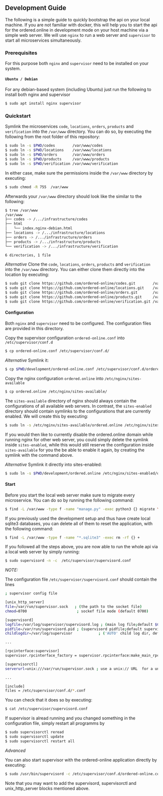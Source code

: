 ## Development Guide

The following is a simple guide to quickly bootstrap the api on your local machine.
If you are not familiar with docker, this will help you to start the api for the
ordered.online in development mode on your host machine via a simple web server. 
We will use `nginx` to run a web server and `supervisor` to start all microservices simultaneously.


### Prerequisites
For this purpose both `nginx` and `supervisor` need to be installed on your system.

#### `Ubuntu / Debian`
For any debian-based system (including Ubuntu) just run the following to install both nginx and supervisor

```bash
$ sudo apt install nginx supervisor
```

### Quickstart

Symlink the microservices `code`, `locations`, `orders`, `products` and `verification` into the `/var/www` directory.
You can do so, by executing the following from the root folder of this repository:

```bash
$ sudo ln -s $PWD/codes        /var/www/codes
$ sudo ln -s $PWD/locations    /var/www/locations
$ sudo ln -s $PWD/orders       /var/www/orders
$ sudo ln -s $PWD/products     /var/www/products
$ sudo ln -s $PWD/verification /var/www/verification
```

In either case, make sure the permissions inside  the `/var/www` directory by executing:

```bash
$ sudo chmod -R 755  /var/www
```

Afterwards your `/var/www` directory should look like the similar to the following:

```bash
$ tree /var/www
/var/www
├── codes -> /.../infrastructure/codes
├── html
│   └── index.nginx-debian.html
├── locations -> /.../infrastructure/locations
├── orders -> /.../infrastructure/orders
├── products -> /.../infrastructure/products
└── verification -> /.../infrastructure/verification

6 directories, 1 file
```

_Alternative_
Clone the `code`, `locations`, `orders`, `products` and `verification` into the `/var/www` directory.
You can either clone them directly into the location by executing:

```bash
$ sudo git clone https://github.com/ordered-online/codes.git        /var/www/codes
$ sudo git clone https://github.com/ordered-online/locations.git    /var/www/locations
$ sudo git clone https://github.com/ordered-online/orders.git       /var/www/orders
$ sudo git clone https://github.com/ordered-online/products.git     /var/www/products
$ sudo git clone https://github.com/ordered-online/verification.git /var/www/verification
```

####  Configuration

Both `nginx` and `supervisor` need to be configured. The configuration files are provided in this directory.

Copy the supervisor configuration `ordered-online.conf` into `/etc/supervisor/conf.d`

```bash
$ cp ordered-online.conf /etc/supervisor/conf.d/
```
_Alternative_
Symlink it:
```bash
$ cp $PWD/development/ordered-online.conf /etc/supervisor/conf.d/ordered-online.conf
```

Copy the nginx configuration `ordered.online` into `/etc/nginx/sites-available`

```bash
$ cp ordered.online /etc/nginx/sites-available/
```

The `sites-available` directory of nginx should always contain the configurations of all available web servers. 
In contrast, the `sites-enabled` directory should contain symlinks to the configurations that are currently enabled.
We will create this by executing:

```bash
$ sudo ln -s /etc/nginx/sites-available/ordered.online /etc/nginx/sites-enabled/ordered.online
```

If you would then like to currently disable the ordered.online domain while running nginx for other web server, 
you could simply delete the symlink inside `sites-enabled`, while this would still reserve the configuration inside 
`sites-available` for you the be able to enable it again, by creating the symlink with the command above.

_Alternative_
Symlink it directly into sites-enabled:
```bash
$ sudo ln -s $PWD/development/ordered.online /etc/nginx/sites-enabled/ordered.online
```

####  Start

Before you start the local web server make sure to migrate every microservice. You can do so by running the following command:

```bash
$ find -L /var/www -type f -name "manage.py" -exec python3 {} migrate \;
```

If you previously used the development setup and thus have create local sqlite3 databases, you can delete all of them to reset the application, with the following command:

```bash
$ find -L /var/www -type f -name "*.sqlite3" -exec rm -rf {} + 
```

If you followed all the steps above, you are now able to run the whole api via a local web server by simply running:

```bash
$ sudo supervisord -n -c  /etc/supervisor/supervisord.conf 
```

*NOTE:*

The configuration file `/etc/supervisor/supervisord.conf` should contain the lines

```bash
; supervisor config file

[unix_http_server]
file=/var/run/supervisor.sock   ; (the path to the socket file)
chmod=0700                       ; sockef file mode (default 0700)

[supervisord]
logfile=/var/log/supervisor/supervisord.log ; (main log file;default $CWD/supervisord.log)
pidfile=/var/run/supervisord.pid ; (supervisord pidfile;default supervisord.pid)
childlogdir=/var/log/supervisor            ; ('AUTO' child log dir, default $TEMP)

...

[rpcinterface:supervisor]
supervisor.rpcinterface_factory = supervisor.rpcinterface:make_main_rpcinterface

[supervisorctl]
serverurl=unix:///var/run/supervisor.sock ; use a unix:// URL  for a unix socket

...

[include]
files = /etc/supervisor/conf.d/*.conf
```

You can check that it does so by executing:

```bash
$ cat /etc/supervisor/supervisord.conf
```

If supervisor is alread running and you changed something in the configuration file, simply restart all programms by
```bash
$ sudo supervisorctl reread
$ sudo supervisorctl update
$ sudo supervisorctl restart all
```
*Advanced*

You can also start supervisor with the ordered-online application directly by executing:
```bash
$ sudo /usr/bin/supervisord -c /etc/supervisor/conf.d/ordered-online.conf  
```

Note that you may want to add the supervisord, supervisorctl and unix_http_server blocks mentioned above.

